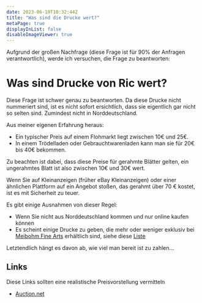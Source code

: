 ```yaml
---
date: 2023-06-10T10:32:44Z
title: "Was sind die Drucke wert?"
metaPage: true
displayInList: false
disableImageViewer: true
---
```


Aufgrund der großen Nachfrage (diese Frage ist für 90% der Anfragen verantwortlich), werde ich versuchen, die Frage zu beantworten:

# Was sind Drucke von Ric wert?

Diese Frage ist schwer genau zu beantworten. Da diese Drucke nicht nummeriert sind, ist es nicht sofort ersichtlich, dass sie eigentlich gar nicht so selten sind. Zumindest nicht in Norddeutschland.

Aus meiner eigenen Erfahrung heraus:
* Ein typischer Preis auf einem Flohmarkt liegt zwischen 10€ und 25€.
* In einem Trödelladen oder Gebrauchtwarenladen kann man sie für 20€ bis 40€ bekommen.

Zu beachten ist dabei, dass diese Preise für gerahmte Blätter gelten, ein ungerahmtes Blatt ist also zwischen 10€ und 30€ wert.

Wenn Sie auf Kleinanzeigen (früher eBay Kleinanzeigen) oder einer ähnlichen Plattform auf ein Angebot stoßen, das gerahmt über 70 € kostet, ist es mit Sicherheit zu teuer.

Es gibt einige Ausnahmen von dieser Regel:
* Wenn Sie nicht aus Norddeutschland kommen und nur online kaufen können
* Es scheint einige Drucke zu geben, die mehr oder weniger exklusiv bei [Meibohm Fine Arts](http://meibohmfinearts.com/) erhältlich sind, siehe diese [Liste](/tags/Meibohm-Fine-Arts/)

Letztendlich hängt es davon ab, wie viel man bereit ist zu zahlen...

## Links

Diese Links sollten eine realistische Preisvorstellung vermitteln

* [Auction.net](https://auctionet.com/de/639077-oidentifierad-konstnar-radierung-signiert-ric)
